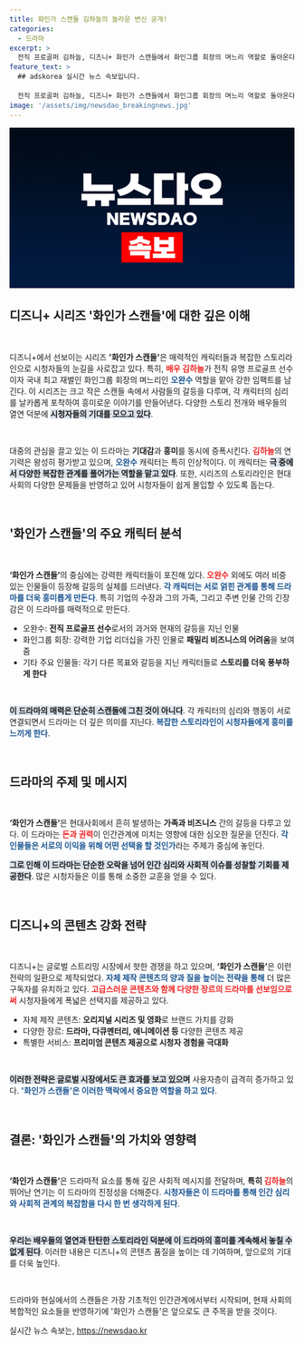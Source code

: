 ```yaml
---
title: 화인가 스캔들 김하늘의 놀라운 변신 공개!
categories:
  - 드라마
excerpt: >
  전직 프로골퍼 김하늘, 디즈니+ 화인가 스캔들에서 화인그룹 회장의 며느리 역할로 돌아온다! 그녀의 매력적인 변신과 숨겨진 스토리가 궁금하다!
feature_text: >
  ## adskorea 실시간 뉴스 속보입니다.

  전직 프로골퍼 김하늘, 디즈니+ 화인가 스캔들에서 화인그룹 회장의 며느리 역할로 돌아온다! 그녀의 매력적인 변신과 숨겨진 스토리가 궁금하다!
image: '/assets/img/newsdao_breakingnews.jpg'
---
```


<p><img src="/assets/img/newsdao_breakingnews.jpg" alt="adskorea 속보" /></p>

<h2 data-ke-size="size26">디즈니+ 시리즈 '화인가 스캔들'에 대한 깊은 이해</h2>

<p data-ke-size="size16">&nbsp;</p>

<p data-ke-size="size16">디즈니+에서 선보이는 시리즈 <b>'화인가 스캔들'</b>은 매력적인 캐릭터들과 복잡한 스토리라인으로 시청자들의 눈길을 사로잡고 있다. 특히, <b><span style="color: #ee2323;">배우 김하늘</span></b>가 전직 유명 프로골프 선수이자 국내 최고 재벌인 화인그룹 회장의 며느리인 <b><span style="color: #1a5490;">오완수</span></b> 역할을 맡아 강한 임팩트를 남긴다. 이 시리즈는 크고 작은 스캔들 속에서 사람들의 갈등을 다루며, 각 캐릭터의 심리를 날카롭게 포착하여 흥미로운 이야기를 만들어낸다. 다양한 스토리 전개와 배우들의 열연 덕분에 <b><span style="background-color: #21538527;">시청자들의 기대를 모으고 있다</span></b>.</p>

<p data-ke-size="size16">&nbsp;</p>

<p>대중의 관심을 끌고 있는 이 드라마는 <b>기대감</b>과 <b>흥미</b>를 동시에 증폭시킨다. <b><span style="color: #ee2323;">김하늘</span></b>의 연기력은 왕성히 평가받고 있으며, <b><span style="color: #1a5490;">오완수</span></b> 캐릭터는 특히 인상적이다. 이 캐릭터는 <b><span style="background-color: #21538527;">극 중에서 다양한 복잡한 관계를 풀어가는 역할을 맡고 있다</span></b>. 또한, 시리즈의 스토리라인은 현대 사회의 다양한 문제들을 반영하고 있어 시청자들이 쉽게 몰입할 수 있도록 돕는다. </p>

<p data-ke-size="size16">&nbsp;</p>

<h2 data-ke-size="size26">'화인가 스캔들'의 주요 캐릭터 분석</h2>

<p data-ke-size="size16">&nbsp;</p>

<p><b>‘화인가 스캔들’</b>의 중심에는 강력한 캐릭터들이 포진해 있다. <b><span style="color: #ee2323;">오완수</span></b> 외에도 여러 비중 있는 인물들이 등장해 갈등의 실체를 드러낸다. <b><span style="color: #1a5490;">각 캐릭터는 서로 얽힌 관계를 통해 드라마를 더욱 흥미롭게 만든다</span></b>. 특히 기업의 수장과 그의 가족, 그리고 주변 인물 간의 긴장감은 이 드라마를 매력적으로 만든다. </p>

<ul>
  <li>오완수: <b>전직 프로골프 선수</b>로서의 과거와 현재의 갈등을 지닌 인물</li>
  <li>화인그룹 회장: 강력한 기업 리더십을 가진 인물로 <b>패밀리 비즈니스의 어려움</b>을 보여줌</li>
  <li>기타 주요 인물들: 각기 다른 목표와 갈등을 지닌 캐릭터들로 <b>스토리를 더욱 풍부하게 한다</b></li>
</ul>

<p data-ke-size="size16">&nbsp;</p>

<p><b><span style="background-color: #21538527;">이 드라마의 매력은 단순히 스캔들에 그친 것이 아니다</span></b>. 각 캐릭터의 심리와 행동이 서로 연결되면서 드라마는 더 깊은 의미를 지닌다. <b><span style="color: #1a5490;">복잡한 스토리라인이 시청자들에게 흥미를 느끼게 한다</span></b>.</p>

<p data-ke-size="size16">&nbsp;</p>

<h2 data-ke-size="size26">드라마의 주제 및 메시지</h2>

<p data-ke-size="size16">&nbsp;</p>

<p><b>‘화인가 스캔들’</b>은 현대사회에서 흔히 발생하는 <b>가족과 비즈니스</b> 간의 갈등을 다루고 있다. 이 드라마는 <b><span style="color: #ee2323;">돈과 권력</span></b>이 인간관계에 미치는 영향에 대한 심오한 질문을 던진다. <b><span style="color: #1a5490;">각 인물들은 서로의 이익을 위해 어떤 선택을 할 것인가</span></b>라는 주제가 중심에 놓인다.</p>

<p><b><span style="background-color: #21538527;">그로 인해 이 드라마는 단순한 오락을 넘어 인간 심리와 사회적 이슈를 성찰할 기회를 제공한다</span></b>. 많은 시청자들은 이를 통해 소중한 교훈을 얻을 수 있다.</p>

<p data-ke-size="size16">&nbsp;</p>

<h2 data-ke-size="size26">디즈니+의 콘텐츠 강화 전략</h2>

<p data-ke-size="size16">&nbsp;</p>

<p>디즈니+는 글로벌 스트리밍 시장에서 핫한 경쟁을 하고 있으며, <b>‘화인가 스캔들’</b>은 이런 전략의 일환으로 제작되었다. <b><span style="color: #1a5490;">자체 제작 콘텐츠의 양과 질을 높이는 전략을 통해</span></b> 더 많은 구독자를 유치하고 있다. <b><span style="color: #ee2323;">고급스러운 콘텐츠와 함께 다양한 장르의 드라마를 선보임으로써</span></b> 시청자들에게 폭넓은 선택지를 제공하고 있다. </p>

<ul>
  <li>자체 제작 콘텐츠: <b>오리지널 시리즈 및 영화</b>로 브랜드 가치를 강화</li>
  <li>다양한 장르: <b>드라마, 다큐멘터리, 애니메이션 등</b> 다양한 콘텐츠 제공</li>
  <li>특별한 서비스: <b>프리미엄 콘텐츠 제공으로 시청자 경험을 극대화</b></li>
</ul>

<p data-ke-size="size16">&nbsp;</p>

<p><b><span style="background-color: #21538527;">이러한 전략은 글로벌 시장에서도 큰 효과를 보고 있으며</span></b> 사용자층이 급격히 증가하고 있다. <b><span style="color: #1a5490;">'화인가 스캔들'은 이러한 맥락에서 중요한 역할을 하고 있다</span></b>.</p>

<p data-ke-size="size16">&nbsp;</p>

<h2 data-ke-size="size26">결론: '화인가 스캔들'의 가치와 영향력</h2>

<p data-ke-size="size16">&nbsp;</p>

<p><b>‘화인가 스캔들’</b>은 드라마적 요소를 통해 깊은 사회적 메시지를 전달하며, <b>특히 <span style="color: #ee2323;">김하늘</span></b>의 뛰어난 연기는 이 드라마의 진정성을 더해준다. <b><span style="color: #1a5490;">시청자들은 이 드라마를 통해 인간 심리와 사회적 관계의 복잡함을 다시 한 번 생각하게 된다</span></b>. </p>

<p data-ke-size="size16">&nbsp;</p>

<p><b><span style="background-color: #21538527;">우리는 배우들의 열연과 탄탄한 스토리라인 덕분에 이 드라마의 흥미를 계속해서 놓칠 수 없게 된다</span></b>. 이러한 내용은 디즈니+의 콘텐츠 품질을 높이는 데 기여하며, 앞으로의 기대를 더욱 높인다. </p>

<p data-ke-size="size16">&nbsp;</p>

<p data-ke-size="size16">드라마와 현실에서의 스캔들은 가장 기초적인 인간관계에서부터 시작되며, 현재 사회의 복합적인 요소들을 반영하기에 '화인가 스캔들'은 앞으로도 큰 주목을 받을 것이다.</p>
실시간 뉴스 속보는, <a href="https://newsdao.kr" rel="dofollow">https://newsdao.kr</a>


